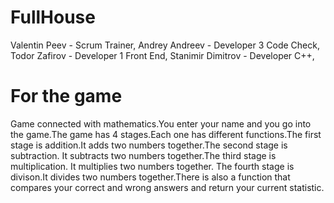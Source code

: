 # FullHouse
Valentin Peev - Scrum Trainer,
Andrey Andreev - Developer 3 Code Check,
Todor Zafirov - Developer 1 Front End,
Stanimir Dimitrov - Developer C++,
# For the game
Game connected with mathematics.You enter your name and you go into the game.The game has 4 stages.Each one has different functions.The first stage is addition.It adds two numbers together.The second stage is subtraction. It subtracts two numbers together.The third stage is multiplication. It multiplies two numbers together. The fourth stage is divison.It divides two numbers together.There is also a function that compares your correct and wrong answers and return your current statistic.


